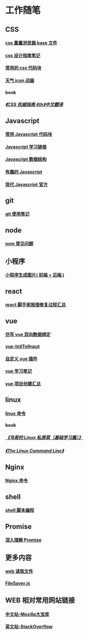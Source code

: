# 工作随笔

## CSS
#### [ css 重置浏览器 base 文件 ](https://github.com/wang90/notes/blob/master/css/base.css)    
#### [ css 设计指南笔记 ](https://github.com/wang90/notes/blob/master/css/css_design_duide.md)    
#### [ 常用的 css 代码块 ](https://github.com/wang90/notes/blob/master/css/css_code.md)  
#### [ 天气 icon 动画 ](https://github.com/wang90/notes/blob/master/css/weather.less)
#### book
##### [《CSS 权威指南 4th》中文翻译](http://gdut_yy.gitee.io/doc-csstdg4/ch1.html#_1-3-1-the-link-tag)

## Javascript
#### [ 常用 Javascript 代码块 ](https://github.com/wang90/notes/blob/master/javascript/javascript_code.md)    
#### [ Javascript 学习链接 ](https://github.com/wang90/notes/blob/master/javascript/javscript_url.md)    
#### [ Javascript 数据结构 ](https://github.com/wang90/notes/blob/master/javascript/javascript_dataStructure.md)    
#### [ 有趣的 Javascript ](https://github.com/wang90/notes/blob/master/javascript/javascript_interesting.md) 
#### [ 现代 Javascript 官方 ](https://zh.javascript.info/)


## git
#### [ git 使用笔记 ](https://github.com/wang90/notes/blob/master/git/git.md)

## node
#### [ nvm 常见问题 ](https://github.com/wang90/notes/blob/master/node/nvm.md)

## 小程序
#### [ 小程序生成图片( 前端 + 后端 ) ](https://github.com/wang90/wxapp-CreateCanvas)

## react
#### [ react 脚手架报错修复过程汇总 ](https://github.com/wang90/notes/blob/master/react/react_create_error.md)

## vue
#### [ 仿写 vue 双向数据绑定 ](https://github.com/wang90/vue_demo)
#### [ vue-IntlTelInput ](https://github.com/wang90/vue-IntlTelInput)
#### [ 自定义 vue 插件 ](https://github.com/wang90/vue-plugs)
#### [ vue 学习笔记 ](https://www.yuque.com/wang90/omlote/zzyrag)
#### [ vue 项目创建汇总 ](https://github.com/wang90/notes/blob/master/vue/vue-cli-project.md)

## linux
#### [linux 命令](https://github.com/wang90/notes/blob/master/liunx/liunx_command.md)
#### book
##### [《鸟哥的 Linux 私房菜（基础学习篇）》](http://linux.vbird.org/linux_basic/)
##### [《The Linux Command Line》](http://linuxcommand.org/tlcl.php)


## Nginx
#### [ Nginx 命令 ](https://github.com/wang90/notes/blob/master/nginx/nginx_command.md)

## shell
#### [ shell 脚本编程 ](https://github.com/wang90/notes/blob/master/shell/shell_script.md)

## Promise
#### [深入理解 Promise ](https://github.com/wang90/Promise)

## 更多内容
#### [ web 读取文件 ](https://github.com/wang90/webReadFile)
#### [ FileSaver.js ](https://github.com/wang90/FileSaver.js)

## WEB 相对常用网站链接
#### [中文站-Mozilla大宝库](https://developer.mozilla.org/zh-CN/docs/Web) 
#### [英文站-StackOverflow](https://stackoverflow.com/)






